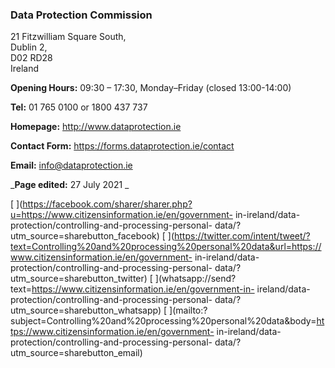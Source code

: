 ###  Data Protection Commission

21 Fitzwilliam Square South,  
Dublin 2,  
D02 RD28  
Ireland

**Opening Hours:** 09:30 – 17:30, Monday–Friday (closed 13:00-14:00)

**Tel:** 01 765 0100 or 1800 437 737

**Homepage:** [ http://www.dataprotection.ie ](http://www.dataprotection.ie)

**Contact Form:** [ https://forms.dataprotection.ie/contact
](https://forms.dataprotection.ie/contact)

**Email:** [ info@dataprotection.ie ](mailto:info@dataprotection.ie)

_**Page edited:** 27 July 2021 _

[
](https://facebook.com/sharer/sharer.php?u=https://www.citizensinformation.ie/en/government-
in-ireland/data-protection/controlling-and-processing-personal-
data/?utm_source=sharebutton_facebook) [
](https://twitter.com/intent/tweet/?text=Controlling%20and%20processing%20personal%20data&url=https://www.citizensinformation.ie/en/government-
in-ireland/data-protection/controlling-and-processing-personal-
data/?utm_source=sharebutton_twitter) [
](whatsapp://send?text=https://www.citizensinformation.ie/en/government-in-
ireland/data-protection/controlling-and-processing-personal-
data/?utm_source=sharebutton_whatsapp) [
](mailto:?subject=Controlling%20and%20processing%20personal%20data&body=https://www.citizensinformation.ie/en/government-
in-ireland/data-protection/controlling-and-processing-personal-
data/?utm_source=sharebutton_email) [ ](javascript:void\(0\))
